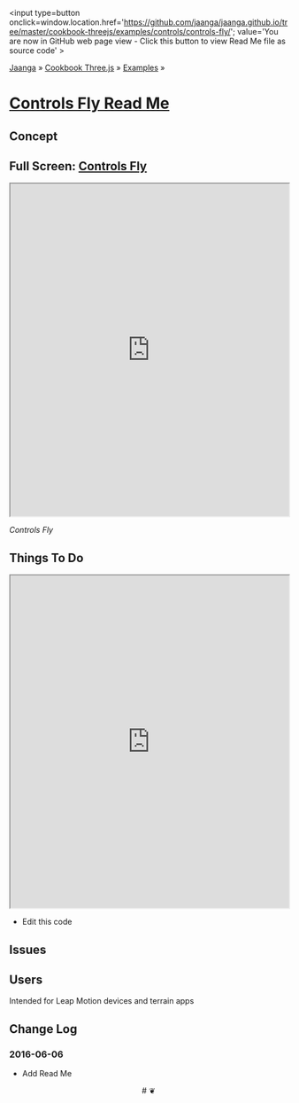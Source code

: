 <span style=display:none; >[You are now in GitHub source code view - click this link to view Read Me file as a web page]
( http://jaanga.github.io/cookbook-threejs/examples/controls/controls-fly/index.html#readme.md "View file as a web page." ) </span>
<input type=button onclick=window.location.href='https://github.com/jaanga/jaanga.github.io/tree/master/cookbook-threejs/examples/controls/controls-fly/'; value='You are now in GitHub web page view - Click this button to view Read Me file as source code' >

[Jaanga]( http://jaanga.github.io ) &raquo; [Cookbook Three.js]( http://jaanga.github.io/cookbook-threejs/  ) &raquo;
[Examples]( https://jaanga.github.io/cookbook-threejs/examples/ ) &raquo;

[Controls Fly Read Me]( index.html#readme.md )
===

## Concept

## Full Screen: [ Controls Fly ]( https://jaanga.github.io/cookbook-threejs/examples/controls/controls-fly/index.html )


<img src="" style=display:none; width=800 >

<iframe class=ifr src=https://jaanga.github.io/cookbook-threejs/examples/controls/controls-fly/index.html width=100% height=600px ></iframe>

_Controls Fly_


## Things To Do

<iframe src=https://jaanga.github.io/cookbook-html/examples/libraries/ace-editor/ace-view-r1.html#https://jaanga.github.io/cookbook-threejs/examples/controls/controls-fly/controls-fly-theo-r1.html width=100% height=600 ></iframe>

* Edit this code


## Issues



## Users

Intended for Leap Motion devices and terrain apps



## Change Log

### 2016-06-06

* Add Read Me


<center title="Jaanga ~ your 3D happy place" >
# <a href=javascript:window.scrollTo(0,0); style=text-decoration:none; > ❦ </a>
</center>